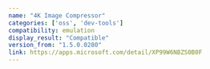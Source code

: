 ```yaml
---
name: "4K Image Compressor"
categories: ['oss', 'dev-tools']
compatibility: emulation
display_result: "Compatible"
version_from: "1.5.0.0280"
link: https://apps.microsoft.com/detail/XP99W6NBZS0B0F
---
```

